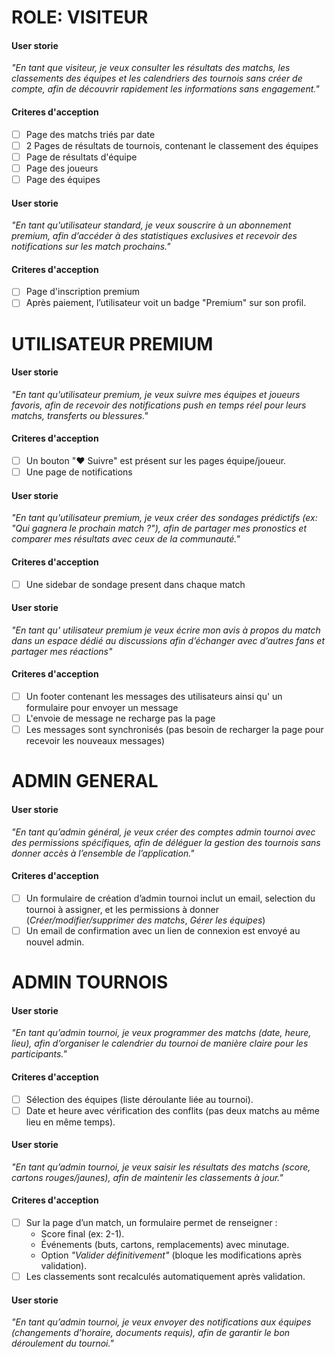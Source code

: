 ROLE: VISITEUR
===
#### User storie
_"En tant que visiteur, je veux consulter les résultats des matchs, les classements des équipes et les calendriers des tournois sans créer de compte, afin de découvrir rapidement les informations sans engagement."_
#### Criteres d'acception
- [ ] Page des matchs triés par date
- [ ] 2 Pages de résultats de tournois, contenant le classement des équipes
- [ ] Page de résultats d'équipe
- [ ] Page des joueurs
- [ ] Page des équipes

#### User storie
_"En tant qu'utilisateur standard, je veux souscrire à un abonnement premium, afin d’accéder à des statistiques exclusives et recevoir des notifications sur les match prochains."_
#### Criteres d'acception
- [ ] Page d'inscription premium
- [ ] Après paiement, l’utilisateur voit un badge "Premium" sur son profil.

UTILISATEUR PREMIUM
===
#### User storie
_"En tant qu'utilisateur premium, je veux suivre mes équipes et joueurs favoris, afin de recevoir des notifications push en temps réel pour leurs matchs, transferts ou blessures."_
#### Criteres d'acception
- [ ] Un bouton "♥ Suivre" est présent sur les pages équipe/joueur.
- [ ] Une page de notifications 

#### User storie
_"En tant qu'utilisateur premium, je veux créer des sondages prédictifs (ex: "Qui gagnera le prochain match ?"), afin de partager mes pronostics et comparer mes résultats avec ceux de la communauté."_
#### Criteres d'acception
- [ ] Une sidebar de sondage present dans chaque match 

#### User storie
_"En tant qu' utilisateur premium
je veux écrire mon avis à propos du match dans un espace dédié au discussions
afin d’échanger avec d’autres fans et partager mes réactions"_
#### Criteres d'acception
- [ ] Un footer contenant les messages des utilisateurs ainsi qu' un formulaire pour envoyer un message
- [ ] L'envoie de message ne recharge pas la page
- [ ] Les messages sont synchronisés (pas besoin de recharger la page pour recevoir les nouveaux messages)

ADMIN GENERAL
===
#### User storie
_"En tant qu’admin général, je veux créer des comptes admin tournoi avec des permissions spécifiques, afin de déléguer la gestion des tournois sans donner accès à l’ensemble de l’application."_
#### Criteres d'acception

- [ ] Un formulaire de création d’admin tournoi inclut un email, selection du tournoi à assigner, et les permissions à donner (_Créer/modifier/supprimer des matchs_, _Gérer les équipes_) 
- [ ] Un email de confirmation avec un lien de connexion est envoyé au nouvel admin.

ADMIN TOURNOIS
===
#### User storie
_"En tant qu’admin tournoi, je veux programmer des matchs (date, heure, lieu), afin d’organiser le calendrier du tournoi de manière claire pour les participants."_
#### Criteres d'acception
- [ ] Sélection des équipes (liste déroulante liée au tournoi).
- [ ] Date et heure avec vérification des conflits (pas deux matchs au même lieu en même temps).
#### User storie
_"En tant qu’admin tournoi, je veux saisir les résultats des matchs (score, cartons rouges/jaunes), afin de maintenir les classements à jour."_
#### Criteres d'acception
- [ ] Sur la page d’un match, un formulaire permet de renseigner :
    - Score final (ex: 2-1).
    - Événements (buts, cartons, remplacements) avec minutage.
    - Option _"Valider définitivement"_ (bloque les modifications après validation).
- [ ] Les classements sont recalculés automatiquement après validation.
#### User storie
_"En tant qu’admin tournoi, je veux envoyer des notifications aux équipes (changements d’horaire, documents requis), afin de garantir le bon déroulement du tournoi."_
